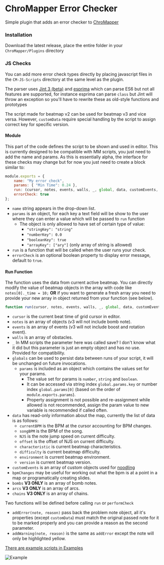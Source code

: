 ﻿# ChroMapper Error Checker

Simple plugin that adds an error checker to [ChroMapper](https://github.com/Caeden117/ChroMapper)

### Installation

Download the latest release, place the entire folder in your `ChroMapper/Plugins` directory

### JS Checks

You can add more error check types directly by placing javascript files in the `CM-JS-Scripts` directory at the same level as the plugin.

The parser uses [Jint 3 (beta)](https://github.com/sebastienros/jint/issues/343) and [esprima](https://github.com/sebastienros/esprima-dotnet) which can parse ES6 but not all features are supported, for instance esprima can parse `class` but Jint will throw an exception so you'll have to rewrite these as old-style functions and prototypes

The script made for beatmap v2 can be used for beatmap v3 and vice versa. However, `customData` require special handling by the script to assign correct key for specific version.

#### Module

This part of the code defines the script to be shown and used in editor. This is currently designed to be compatible with MM scripts, you just need to add the name and params. As this is essentially alpha, the interface for these checks may change but for now you just need to create a block similar to:

```js
module.exports = {
	name: "My error check",
	params: { "Min Time": 0.24 },
	run: (cursor, notes, events, walls, _, global, data, customEvents, bpmChanges, bombs, arcs, chains) => {},
	errorCheck: true
};
```

- `name` string appears in the drop-down list.
- `params` is an object, for each key a text field will be show to the user where they can enter a value which will be passed to `run` function
  - The object is only allowed to have set of certain type of value:
    - `"stringKey": "string"`
    - `"numberKey": 0.0`
    - `"booleanKey": true`
    - `"arrayKey": ["ary"]` (only array of string is allowed)
- `run` is a function that will be called when the user runs your check.
- `errorCheck` is an optional boolean property to display error message, default to `true`.

#### Run Function

The function uses the data from current active beatmap. You can directly modify the value of beatmap objects in the array with code like `notes[0]._time = 10;` **OR** if you want to generate a fresh array you need to provide your new array in object returned from your function (see below).

```js
function run(cursor, notes, events, walls, _, global, data, customEvents, bpmChanges, bombs, arcs, chains) {}
```

  - `cursor` is the current beat time of grid cursor in editor.
  - `notes` is an array of objects (v3 will not include bomb note).
  - `events` is an array of events (v3 will not include boost and rotation event).
  - `walls` is an array of obstacles.
  - `_` In MM scripts the parameter here was called save? I don't know what it did but this parameter is just an empty object and has no use. Provided for compatibility.
  - `globals` can be used to persist data between runs of your script, it will be unchanged on future invocations.
    - `params` is included as an object which contains the values set for your params.
      - The value set for params is `number`, `string` and `boolean`.
      - It can be accessed via string index `global.params.key` or number index `global.params[0]` (based on the order of `module.exports.params`).
      - Property assignment is not possible and re-assignment while allowed is not recommended, assign the param value to new variable is recommended if called often.
  - `data` has read-only information about the map, currently the list of data is as follows:
    - `currentBPM` is the BPM at the cursor accounting for BPM changes.
    - `songBPM` is the BPM of the song.
    - `NJS` is the note jump speed on current difficulty.
    - `offset` is the offset of NJS on current difficulty.
    - `characteristic` is current beatmap characteristics.
    - `difficulty` is current beatmap difficulty.
    - `environment` is current beatmap environment.
    - `version` is current beatmap version.
  - `customEvents` is an array of custom objects used for [noodling](https://github.com/Aeroluna/NoodleExtensions/blob/master/Documentation/AnimationDocs.md#custom-events)
  - `bpmChanges` may be useful for working out what the bpm is at a point in a map or programatically creating slides.
  - `bombs` **V3 ONLY** is an array of bomb notes.
  - `arcs` **V3 ONLY** is an array of arcs.
  - `chains` **V3 ONLY** is an array of chains.

Two functions will be defined before calling `run` or `performCheck`

- `addError(note, reason)` pass back the problem note object, all it's properties (except `customData`) must match the original passed note for it to be marked properly and you can provide a reason as the second parameter.
- `addWarning(note, reason)` is the same as `addError` except the note will only be highlighted yellow.

[There are example scripts in Examples](Examples)

![Example](example.png)
